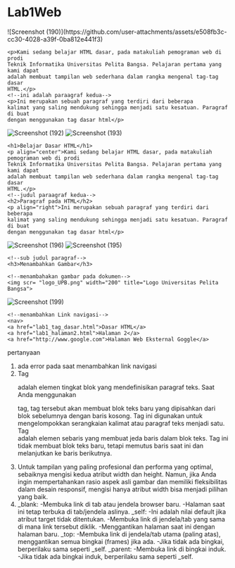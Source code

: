 # Lab1Web
<!DOCTYPE html>
<html>
<head>
        <title> Tag HTML Dasar</title>
</head>
<body>
    
</body>
</html>
![Screenshot (190)](https://github.com/user-attachments/assets/e508fb3c-cc30-4028-a39f-0ba812e441f3)



<!--ini adalah paragraf pertama-->
    <p>Kami sedang belajar HTML dasar, pada matakuliah pemograman web di prodi 
    Teknik Informatika Universitas Pelita Bangsa. Pelajaran pertama yang kami dapat 
    adalah membuat tampilan web sederhana dalam rangka mengenal tag-tag dasar 
    HTML.</p>
    <!--ini adalah paraagraf kedua-->
    <p>Ini merupakan sebuah paragraf yang terdiri dari beberapa
    kalimat yang saling mendukung sehingga menjadi satu kesatuan. Paragraf di buat 
    dengan menggunakan tag dasar html</p>
![Screenshot (192)](https://github.com/user-attachments/assets/ce7419e7-369c-42ba-b745-a91b32d41557)
![Screenshot (193)](https://github.com/user-attachments/assets/e5f203b5-f1fd-4765-9312-1f45362b7e23)



 <!--judul paragraf pertama-->
    <h1>Belajar Dasar HTML</h1>
    <p align="center">Kami sedang belajar HTML dasar, pada matakuliah pemograman web di prodi 
    Teknik Informatika Universitas Pelita Bangsa. Pelajaran pertama yang kami dapat 
    adalah membuat tampilan web sederhana dalam rangka mengenal tag-tag dasar 
    HTML.</p>
    <!--judul paraagraf kedua-->
    <h2>Paragraf pada HTML</h2>
    <p align="right">Ini merupakan sebuah paragraf yang terdiri dari beberapa
    kalimat yang saling mendukung sehingga menjadi satu kesatuan. Paragraf di buat 
    dengan menggunakan tag dasar html</p>
![Screenshot (196)](https://github.com/user-attachments/assets/2d5f252d-cbaf-4190-9ba4-0fb47beaf307)
![Screenshot (195)](https://github.com/user-attachments/assets/b80079c4-b642-4f49-99d4-a18fa99bcb46)

    <!--sub judul paragraf-->
    <h3>Menambahkan Gambar</h3>

    <!--menambahakan gambar pada dokumen-->
    <img scr= "logo_UPB.png" width="200" title="Logo Universitas Pelita Bangsa">
![Screenshot (199)](https://github.com/user-attachments/assets/772a9470-d2bb-4f97-bd62-69a17cf151b7)

    <!--menambahkan Link navigasi-->
    <nav>
    <a href="lab1_tag_dasar.html">Dasar HTML</a>
    <a href="lab1_halaman2.html">Halaman 2</a>
    <a href="http://www.google.com">Halaman Web Eksternal Goggle</a>
</nav>

pertanyaan 
1. ada error pada saat menambahkan link navigasi
2. Tag <p>adalah elemen tingkat blok yang mendefinisikan paragraf teks. Saat Anda menggunakan <p>tag, tag tersebut akan membuat blok teks baru yang dipisahkan dari blok sebelumnya dengan baris kosong. Tag ini digunakan untuk mengelompokkan serangkaian kalimat atau paragraf teks menjadi satu.
   Tag <br> adalah elemen sebaris yang membuat jeda baris dalam blok teks. Tag ini tidak membuat blok teks baru, tetapi memutus baris saat ini dan melanjutkan ke baris berikutnya.
4. Untuk tampilan yang paling profesional dan performa yang optimal, sebaiknya mengisi kedua atribut width dan height. Namun, jika Anda ingin mempertahankan rasio aspek asli gambar dan memiliki fleksibilitas dalam desain responsif, mengisi hanya atribut width bisa menjadi pilihan yang baik.
5. _blank:
-Membuka link di tab atau jendela browser baru.
-Halaman saat ini tetap terbuka di tab/jendela aslinya.
_self:
-Ini adalah nilai default jika atribut target tidak ditentukan.
-Membuka link di jendela/tab yang sama di mana link tersebut diklik.
-Menggantikan halaman saat ini dengan halaman baru.
_top:
-Membuka link di jendela/tab utama (paling atas), menggantikan semua bingkai (frames) jika ada.
-Jika tidak ada bingkai, berperilaku sama seperti _self.
_parent:
-Membuka link di bingkai induk.
-Jika tidak ada bingkai induk, berperilaku sama seperti _self.
